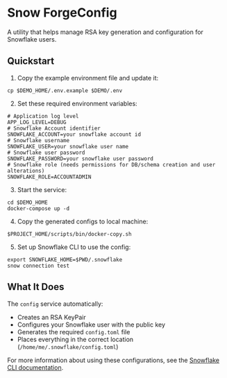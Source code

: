 # Snow ForgeConfig

A utility that helps manage RSA key generation and configuration for Snowflake users.

## Quickstart

1. Copy the example environment file and update it:
```shell
cp $DEMO_HOME/.env.example $DEMO/.env
```

2. Set these required environment variables:
```shell
# Application log level
APP_LOG_LEVEL=DEBUG
# Snowflake Account identifier
SNOWFLAKE_ACCOUNT=your snowflake account id
# Snowflake username
SNOWFLAKE_USER=your snowflake user name
# Snowflake user password
SNOWFLAKE_PASSWORD=your snowflake user password
# Snowflake role (needs permissions for DB/schema creation and user alterations)
SNOWFLAKE_ROLE=ACCOUNTADMIN
```

3. Start the service:
```shell
cd $DEMO_HOME
docker-compose up -d
```

4. Copy the generated configs to local machine:
```shell
$PROJECT_HOME/scripts/bin/docker-copy.sh
```

5. Set up Snowflake CLI to use the config:
```shell
export SNOWFLAKE_HOME=$PWD/.snowflake
snow connection test
```

## What It Does

The `config` service automatically:
- Creates an RSA KeyPair
- Configures your Snowflake user with the public key
- Generates the required `config.toml` file
- Places everything in the correct location (`/home/me/.snowflake/config.toml`)

For more information about using these configurations, see the [Snowflake CLI documentation](https://docs.snowflake.com/en/developer-guide/snowflake-cli/index).